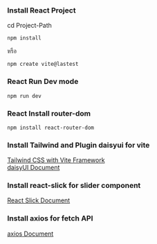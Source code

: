 
### Install React Project
cd Project-Path

```
npm install
```
หรือ 
```
npm create vite@lastest
```
### React Run Dev mode
```
npm run dev
```
### React Install router-dom
```
npm install react-router-dom
```

### Install Tailwind and Plugin daisyui for vite
[Tailwind CSS with Vite Framework](https://tailwindcss.com/docs/guides/vite)  
[daisyUI Document](https://daisyui.com/docs/install/)

### Install react-slick for slider component
[React Slick Document](https://react-slick.neostack.com/docs/get-started)  

### Install axios for fetch API
[axios Document](https://axios-http.com/docs/intro)